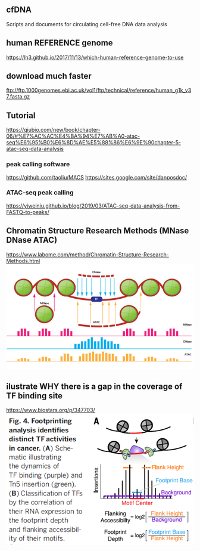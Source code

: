 ## cfDNA
Scripts and documents for circulating cell-free DNA data analysis

## human REFERENCE genome
https://lh3.github.io/2017/11/13/which-human-reference-genome-to-use

## download much faster
ftp://ftp.1000genomes.ebi.ac.uk/vol1/ftp/technical/reference/human_g1k_v37.fasta.gz

## Tutorial
https://qiubio.com/new/book/chapter-06/#%E7%AC%AC%E4%BA%94%E7%AB%A0-atac-seq%E6%95%B0%E6%8D%AE%E5%88%86%E6%9E%90chapter-5-atac-seq-data-analysis

### peak calling software
https://github.com/taoliu/MACS
https://sites.google.com/site/danposdoc/

### ATAC-seq peak calling
https://yiweiniu.github.io/blog/2019/03/ATAC-seq-data-analysis-from-FASTQ-to-peaks/

## Chromatin Structure Research Methods (MNase DNase ATAC)
https://www.labome.com/method/Chromatin-Structure-Research-Methods.html
![image](img/chromtain_access.jpg)

## ilustrate WHY there is a gap in the coverage of TF binding site
https://www.biostars.org/p/347703/
![image](img/TFBS_gap.png)


